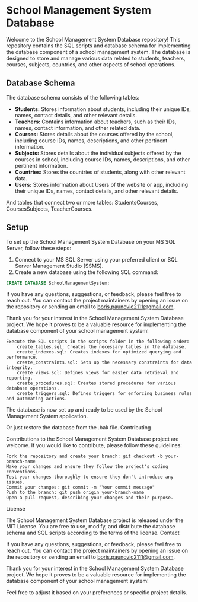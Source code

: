 # School Management System Database

Welcome to the School Management System Database repository! This repository contains the SQL scripts and database schema for implementing the database component of a school management system. The database is designed to store and manage various data related to students, teachers, courses, subjects, countries, and other aspects of school operations.

## Database Schema

The database schema consists of the following tables:

- **Students:** Stores information about students, including their unique IDs, names, contact details, and other relevant details.
- **Teachers:** Contains information about teachers, such as their IDs, names, contact information, and other related data.
- **Courses:** Stores details about the courses offered by the school, including course IDs, names, descriptions, and other pertinent information.
- **Subjects:** Stores details about the individual subjects offered by the courses in school, including course IDs, names, descriptions, and other pertinent information.
- **Countries:** Stores the countries of students, along with other relevant data.
- **Users:** Stores information about Users of the website or app, including their unique IDs, names, contact details, and other relevant details.

And tables that connect two or more tables: StudentsCourses, CoursesSubjects, TeacherCourses.

## Setup

To set up the School Management System Database on your MS SQL Server, follow these steps:

1. Connect to your MS SQL Server using your preferred client or SQL Server Management Studio (SSMS).
2. Create a new database using the following SQL command:

```sql
CREATE DATABASE SchoolManagementSystem;
```
If you have any questions, suggestions, or feedback, please feel free to reach out. You can contact the project maintainers by opening an issue on the repository or sending an email to boris.paunovic2111@gmail.com.

Thank you for your interest in the School Management System Database project. We hope it proves to be a valuable resource for implementing the database component of your school management system!

    Execute the SQL scripts in the scripts folder in the following order:
        create_tables.sql: Creates the necessary tables in the database.
        create_indexes.sql: Creates indexes for optimized querying and performance.
        create_constraints.sql: Sets up the necessary constraints for data integrity.
        create_views.sql: Defines views for easier data retrieval and reporting.
        create_procedures.sql: Creates stored procedures for various database operations.
        create_triggers.sql: Defines triggers for enforcing business rules and automating actions.

The database is now set up and ready to be used by the School Management System application.

Or just restore the database from the .bak file.
Contributing

Contributions to the School Management System Database project are welcome. If you would like to contribute, please follow these guidelines:

    Fork the repository and create your branch: git checkout -b your-branch-name
    Make your changes and ensure they follow the project's coding conventions.
    Test your changes thoroughly to ensure they don't introduce any issues.
    Commit your changes: git commit -m "Your commit message"
    Push to the branch: git push origin your-branch-name
    Open a pull request, describing your changes and their purpose.

License

The School Management System Database project is released under the MIT License. You are free to use, modify, and distribute the database schema and SQL scripts according to the terms of the license.
Contact

If you have any questions, suggestions, or feedback, please feel free to reach out. You can contact the project maintainers by opening an issue on the repository or sending an email to boris.paunovic2111@gmail.com.

Thank you for your interest in the School Management System Database project. We hope it proves to be a valuable resource for implementing the database component of your school management system!


Feel free to adjust it based on your preferences or specific project details.

